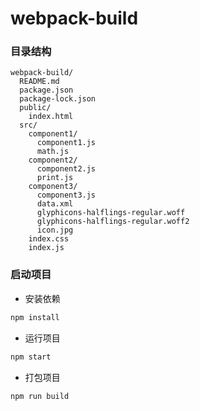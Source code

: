 # webpack-build

### 目录结构

```
webpack-build/
  README.md
  package.json
  package-lock.json
  public/
    index.html
  src/
    component1/
      component1.js
      math.js
    component2/
      component2.js
      print.js
    component3/
      component3.js
      data.xml
      glyphicons-halflings-regular.woff
      glyphicons-halflings-regular.woff2
      icon.jpg
    index.css
    index.js
```

### 启动项目

* 安装依赖

```sh
npm install
```

* 运行项目

```sh
npm start
```

* 打包项目

```sh
npm run build
```